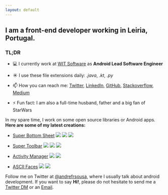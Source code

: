 ```yaml
---
layout: default
---
```


## I am a front-end developer working in Leiria, Portugal. 
### TL;DR

- 💻 I currently work at [WIT Software](https://twitter.com/wit_software) as **Android Lead Software Engineer**

- ☀️ I use these file extensions daily: *.java*, *.kt*, *.py*

- 📫 How you can reach me: [Twitter](https://twitter.com/andrefrsousa), [LinkedIn](https://www.linkedin.com/in/andrefrsousa/), [GitHub](https://github.com/andrefrsousa), [Stackoverflow](https://stackoverflow.com/users/1574250/andré-sousa?tab=profile), [Medium](href="https://medium.com/andré-sousa)

- ⚡ Fun fact: I am also a full-time husband, father and a big fan of StarWars

In my spare time, I work on some open source libraries or Android apps.
**Here are some of my latest creations:**

- [Super Bottom Sheet](https://github.com/andrefrsousa/SuperBottomSheet) ![](https://img.shields.io/github/release/andrefrsousa/SuperBottomSheet.svg?label=lib) ![](https://img.shields.io/badge/kotlin-orange.svg) ![](https://img.shields.io/github/stars/andrefrsousa/superbottomsheet.svg?style=social&label=Star)

- [Super Toolbar](https://github.com/andrefrsousa/SuperToolbar) ![](https://img.shields.io/github/release/andrefrsousa/SuperToolbar.svg?label=lib) ![](https://img.shields.io/badge/kotlin-orange.svg) ![](https://img.shields.io/github/stars/andrefrsousa/supertoolbar.svg?style=social&label=Star)

- [Activity Manager](https://play.google.com/store/apps/details?id=com.andrefrsousa.tools.activitymanager) ![](https://img.shields.io/badge/app-v1.5-blue.svg) ![](https://img.shields.io/badge/android-brightgreen.svg)

- [ASCII Faces](https://play.google.com/store/apps/details?id=com.andrefrsousa.tools.ascii) ![](https://img.shields.io/badge/app-v1.2-blue.svg) ![](https://img.shields.io/badge/android-brightgreen.svg)

Follow me on Twitter at [@andrefrsousa](https://twitter.com/andrefrsousa), where I usually talk about android development. If you want to say **Hi!**, please do not hesitate to send me a [Twitter DM](https://twitter.com/messages/compose?recipient_id=1048843283613605888) or an [Email](mailto:andrefrsousa@gmail.com).